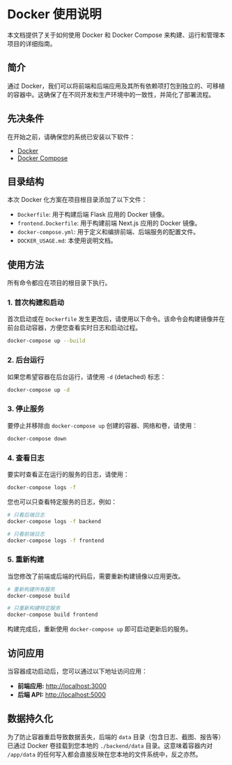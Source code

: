 # Docker 使用说明

本文档提供了关于如何使用 Docker 和 Docker Compose 来构建、运行和管理本项目的详细指南。

## 简介

通过 Docker，我们可以将前端和后端应用及其所有依赖项打包到独立的、可移植的容器中。这确保了在不同开发和生产环境中的一致性，并简化了部署流程。

## 先决条件

在开始之前，请确保您的系统已安装以下软件：

- [Docker](https://docs.docker.com/get-docker/)
- [Docker Compose](https://docs.docker.com/compose/install/)

## 目录结构

本次 Docker 化方案在项目根目录添加了以下文件：

- `Dockerfile`: 用于构建后端 Flask 应用的 Docker 镜像。
- `frontend.Dockerfile`: 用于构建前端 Next.js 应用的 Docker 镜像。
- `docker-compose.yml`: 用于定义和编排前端、后端服务的配置文件。
- `DOCKER_USAGE.md`: 本使用说明文档。

## 使用方法

所有命令都应在项目的根目录下执行。

### 1. 首次构建和启动

首次启动或在 `Dockerfile` 发生更改后，请使用以下命令。该命令会构建镜像并在前台启动容器，方便您查看实时日志和启动过程。

```bash
docker-compose up --build
```

### 2. 后台运行

如果您希望容器在后台运行，请使用 `-d` (detached) 标志：

```bash
docker-compose up -d
```

### 3. 停止服务

要停止并移除由 `docker-compose up` 创建的容器、网络和卷，请使用：

```bash
docker-compose down
```

### 4. 查看日志

要实时查看正在运行的服务的日志，请使用：

```bash
docker-compose logs -f
```

您也可以只查看特定服务的日志，例如：

```bash
# 只看后端日志
docker-compose logs -f backend

# 只看前端日志
docker-compose logs -f frontend
```

### 5. 重新构建

当您修改了前端或后端的代码后，需要重新构建镜像以应用更改。

```bash
# 重新构建所有服务
docker-compose build

# 只重新构建特定服务
docker-compose build frontend
```

构建完成后，重新使用 `docker-compose up` 即可启动更新后的服务。

## 访问应用

当容器成功启动后，您可以通过以下地址访问应用：

- **前端应用:** [http://localhost:3000](http://localhost:3000)
- **后端 API:** [http://localhost:5000](http://localhost:5000)

## 数据持久化

为了防止容器重启导致数据丢失，后端的 `data` 目录（包含日志、截图、报告等）已通过 Docker 卷挂载到您本地的 `./backend/data` 目录。这意味着容器内对 `/app/data` 的任何写入都会直接反映在您本地的文件系统中，反之亦然。
